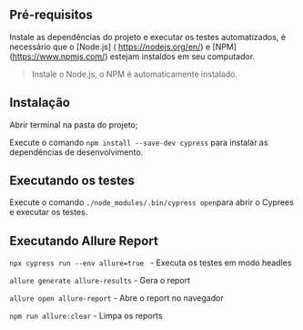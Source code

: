 ## Pré-requisitos

Instale as dependências do projeto e executar os testes automatizados, é necessário que o [Node.js] ( https://nodejs.org/en/) e [NPM] (https://www.npmjs.com/) estejam instaldos em seu computador.

> Instale o Node.js, o NPM é automaticamente instalado.

## Instalação 

Abrir terminal na pasta do projeto;

Execute o comando  `npm install --save-dev cypress` para instalar as dependências de desenvolvimento.

## Executando os testes

Execute o comando `./node_modules/.bin/cypress open`para abrir o Cyprees e executar os testes.

## Executando Allure Report

`npx cypress run --env allure=true ` - Executa os testes em modo headles

`allure generate allure-results` - Gera o report

`allure open allure-report` - Abre o report no navegador

`npm run allure:clear` - Limpa os reports

